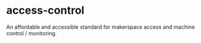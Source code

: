 # access-control
An affordable and accessible standard for makerspace access and machine control / monitoring. 
